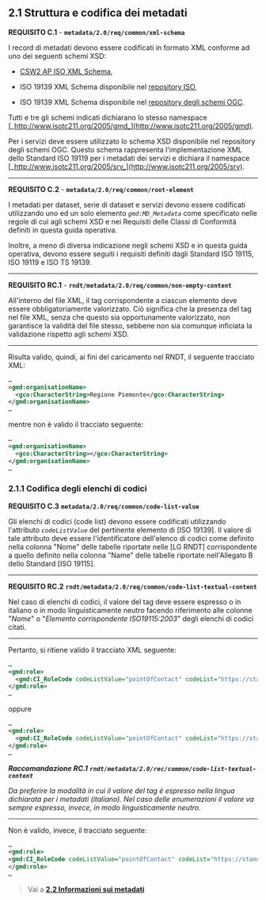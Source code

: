 ## 2.1 Struttura e codifica dei metadati

<a name=C.1>**REQUISITO C.1** </a>- **```metadata/2.0/req/common/xml-schema```**

I record di metadati devono essere codificati in formato XML conforme ad uno dei seguenti schemi XSD:

- [CSW2 AP ISO XML Schema](http://inspire.ec.europa.eu/draft-schemas/inspire-md-schemas/),

- ISO 19139 XML Schema disponibile nel [repository ISO](https://standards.iso.org/iso/19139/Schemas/),

- ISO 19139 XML Schema disponibile nel [repository degli schemi OGC](http://schemas.opengis.net/iso/19139/20070417/).

Tutti e tre gli schemi indicati dichiarano lo stesso namespace [_http://www.isotc211.org/2005/gmd_](http://www.isotc211.org/2005/gmd).

Per i servizi deve essere utilizzato lo schema XSD disponibile nel repository degli schemi OGC. Questo schema rappresenta l&#39;implementazione XML dello Standard ISO 19119 per i metadati dei servizi e dichiara il namespace [_http://www.isotc211.org/2005/srv_](http://www.isotc211.org/2005/srv).

---

<a name=C.2>**REQUISITO C.2**</a> - **```metadata/2.0/req/common/root-element```**

I metadati per dataset, serie di dataset e servizi devono essere codificati utilizzando uno ed un solo elemento _```gmd:MD_Metadata```_ come specificato nelle regole di cui agli schemi XSD e nei Requisiti delle Classi di Conformità definiti in questa guida operativa.

Inoltre, a meno di diversa indicazione negli schemi XSD e in questa guida operativa, devono essere seguiti i requisiti definiti dagli Standard ISO 19115, ISO 19119 e ISO TS 19139.

---

<a name=RC.1>**REQUISITO RC.1**</a> - **```rndt/metadata/2.0/req/common/non-empty-content```**

All'interno del file XML, il tag corrispondente a ciascun elemento deve essere obbligatoriamente valorizzato. Ciò significa che la presenza del tag nel file XML, senza che questo sia opportunamente valorizzato, non garantisce la validità del file stesso, sebbene non sia comunque inficiata la validazione rispetto agli schemi XSD.

---

Risulta valido, quindi, ai fini del caricamento nel RNDT, il seguente tracciato XML:

``` xml
…
<gmd:organisationName>
  <gco:CharacterString>Regione Piemonte</gco:CharacterString>
</gmd:organisationName>
…
```

mentre non è valido il tracciato seguente:

``` xml
…
<gmd:organisationName>
  <gco:CharacterString></gco:CharacterString>
</gmd:organisationName>
…
```


### 2.1.1 Codifica degli elenchi di codici


<a name=C.3>**REQUISITO C.3**</a>  **```metadata/2.0/req/common/code-list-value```**

Gli elenchi di codici (code list) devono essere codificati utilizzando l&#39;attributo _```codeListValue```_ del pertinente elemento di [ISO 19139]. Il valore di tale attributo deve essere l&#39;identificatore dell&#39;elenco di codici come definito nella colonna &quot;Nome&quot; delle tabelle riportate nelle [LG RNDT] corrispondente a quello definito nella colonna &quot;Name&quot; delle tabelle riportate nell&#39;Allegato B dello Standard [ISO 19115].

---

<a name=RC.2>**REQUISITO RC.2**</a>  **```rndt/metadata/2.0/req/common/code-list-textual-content```**

Nel caso di elenchi di codici, il valore del tag deve essere espresso o in italiano o in modo linguisticamente neutro facendo riferimento alle colonne &quot;_Nome_&quot; o &quot;_Elemento corrispondente ISO19115:2003_&quot; degli elenchi di codici citati.

---

Pertanto, si ritiene valido il tracciato XML seguente:

``` xml
…
<gmd:role>
  <gmd:CI_RoleCode codeListValue="pointOfContact" codeList="https://standards.iso.org/iso/19139/resources/gmxCodelists.xml#CI_RoleCode">punto di contatto</gmd:CI_RoleCode>
</gmd:role>
…
```

oppure

``` xml
…
<gmd:role>
  <gmd:CI_RoleCode codeListValue="pointOfContact" codeList="https://standards.iso.org/iso/19139/resources/gmxCodelists.xml#CI_RoleCode">pointOfContact</gmd:CI_RoleCode>
</gmd:role>
…
```

<a name=recRC.1>***Raccomandazione RC.1**</a>  **```rndt/metadata/2.0/rec/common/code-list-textual-content```***

*Da preferire la modalità in cui il valore del tag è espresso nella lingua dichiarata per i metadati (italiano). Nel caso delle enumerazioni il valore va sempre espresso, invece, in modo linguisticamente neutro.*

---

Non è valido, invece, il tracciato seguente:

``` xml
…
<gmd:role>
<gmd:CI_RoleCode codeListValue="pointOfContact" codeList="https://standards.iso.org/iso/19139/resources/gmxCodelists.xml#CI_RoleCode"/>
</gmd:role>
…
```

> Vai a [**2.2 Informazioni sui metadati**](metadata.md)
